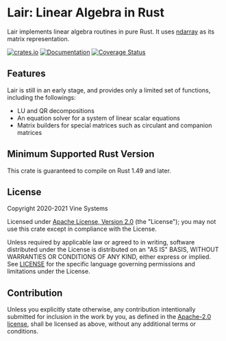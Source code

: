 # Lair: Linear Algebra in Rust

Lair implements linear algebra routines in pure Rust. It uses [ndarray] as its
matrix representation.

[ndarray]: https://github.com/bluss/ndarray

[![crates.io](https://img.shields.io/crates/v/lair)](https://crates.io/crates/lair)
[![Documentation](https://docs.rs/lair/badge.svg)](https://docs.rs/lair)
[![Coverage Status](https://codecov.io/gh/vinesystems/lair/branch/master/graphs/badge.svg)](https://codecov.io/gh/vinesystems/lair)

## Features

Lair is still in an early stage, and provides only a limited set of functions,
including the followings:

* LU and QR decompositions
* An equation solver for a system of linear scalar equations
* Matrix builders for special matrices such as circulant and companion matrices

## Minimum Supported Rust Version

This crate is guaranteed to compile on Rust 1.49 and later.

## License

Copyright 2020-2021 Vine Systems

Licensed under [Apache License, Version 2.0][apache-license] (the "License");
you may not use this crate except in compliance with the License.

Unless required by applicable law or agreed to in writing, software distributed
under the License is distributed on an "AS IS" BASIS, WITHOUT WARRANTIES OR
CONDITIONS OF ANY KIND, either express or implied. See [LICENSE](LICENSE) for
the specific language governing permissions and limitations under the License.

## Contribution

Unless you explicitly state otherwise, any contribution intentionally submitted
for inclusion in the work by you, as defined in the [Apache-2.0
license][apache-license], shall be licensed as above, without any additional
terms or conditions.

[apache-license]: http://www.apache.org/licenses/LICENSE-2.0
